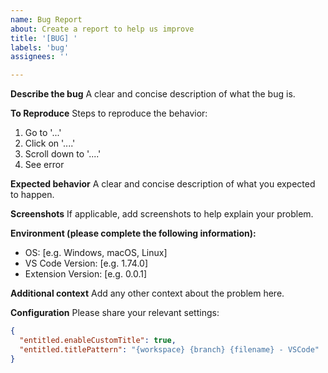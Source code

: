 ```yaml
---
name: Bug Report
about: Create a report to help us improve
title: '[BUG] '
labels: 'bug'
assignees: ''

---
```


**Describe the bug**
A clear and concise description of what the bug is.

**To Reproduce**
Steps to reproduce the behavior:
1. Go to '...'
2. Click on '....'
3. Scroll down to '....'
4. See error

**Expected behavior**
A clear and concise description of what you expected to happen.

**Screenshots**
If applicable, add screenshots to help explain your problem.

**Environment (please complete the following information):**
 - OS: [e.g. Windows, macOS, Linux]
 - VS Code Version: [e.g. 1.74.0]
 - Extension Version: [e.g. 0.0.1]

**Additional context**
Add any other context about the problem here.

**Configuration**
Please share your relevant settings:
```json
{
  "entitled.enableCustomTitle": true,
  "entitled.titlePattern": "{workspace} {branch} {filename} - VSCode"
}
```
